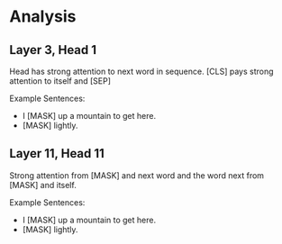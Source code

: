 # Analysis

## Layer 3, Head 1 

Head has strong attention to next word in sequence. [CLS] pays strong attention to itself and [SEP]

Example Sentences:
- I [MASK] up a mountain to get here. 
- [MASK] lightly. 

## Layer 11, Head 11

Strong attention from [MASK] and next word and the word next from [MASK] and itself.

Example Sentences:
- I [MASK] up a mountain to get here. 
- [MASK] lightly.

